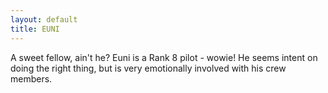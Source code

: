 ```yaml
---
layout: default
title: EUNI
---
```

A sweet fellow, ain't he? Euni is a Rank 8 pilot - wowie! He seems intent on doing the right thing, but is very emotionally involved with his crew members.
